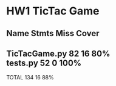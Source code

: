 # HW1 TicTac Game 

Name            Stmts   Miss  Cover
---------------------------------------------
TicTacGame.py      82     16    80%   
tests.py           52      0   100%
---------------------------------------------
TOTAL             134     16    88%

